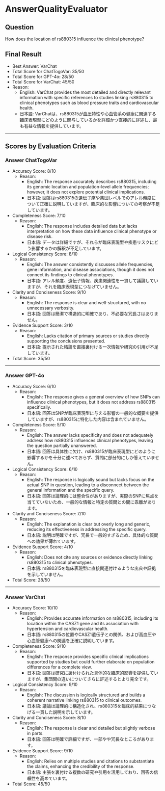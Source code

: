 # AnswerQualityEvaluator

## Question

How does the location of rs880315 influence the clinical phenotype?

## Final Result

- Best Answer: VarChat
- Total Score for ChatTogoVar: 35/50
- Total Score for GPT-4o: 28/50
- Total Score for VarChat: 45/50
- Reason:
  - English: VarChat provides the most detailed and directly relevant information with specific references to studies linking rs880315 to clinical phenotypes such as blood pressure traits and cardiovascular health.
  - 日本語: VarChatは、rs880315が血圧特性や心血管系の健康に関連する臨床表現型にどのように関与しているかを詳細かつ直接的に詳述し、最も有益な情報を提供しています。

---

## Scores by Evaluation Criteria

### Answer ChatTogoVar
- Accuracy Score: 8/10
  - Reason: 
    - English: The response accurately describes rs880315, including its genomic location and population-level allele frequencies; however, it does not explore potential clinical implications.
    - 日本語: 回答はrs880315の遺伝子座や集団レベルでのアレル頻度について正確に説明していますが、臨床的な影響についての考察が不足しています。
- Completeness Score: 7/10
  - Reason: 
    - English: The response includes detailed data but lacks interpretation on how these data influence clinical phenotype or disease risk.
    - 日本語: データは詳細ですが、それらが臨床表現型や疾患リスクにどう影響するかの解釈が不足しています。
- Logical Consistency Score: 8/10
  - Reason: 
    - English: The answer consistently discusses allele frequencies, gene information, and disease associations, though it does not connect its findings to clinical phenotypes.
    - 日本語: アレル頻度、遺伝子情報、疾患関連性を一貫して議論していますが、それを臨床表現型につなげていません。
- Clarity and Conciseness Score: 9/10
  - Reason: 
    - English: The response is clear and well-structured, with no unnecessary verbosity.
    - 日本語: 回答は簡潔で構造的に明確であり、不必要な冗長さはありません。
- Evidence Support Score: 3/10
  - Reason: 
    - English: Lacks citation of primary sources or studies directly supporting the conclusions presented.
    - 日本語: 提示された結論を直接裏付ける一次情報や研究の引用が不足しています。
- Total Score: 35/50

---

### Answer GPT-4o
- Accuracy Score: 6/10
  - Reason: 
    - English: The response gives a general overview of how SNPs can influence clinical phenotypes, but it does not address rs880315 specifically.
    - 日本語: 回答はSNPが臨床表現型に与える影響の一般的な概要を提供していますが、rs880315に特化した内容は含まれていません。
- Completeness Score: 5/10
  - Reason: 
    - English: The answer lacks specificity and does not adequately address how rs880315 influences clinical phenotypes, leaving the question partially unanswered.
    - 日本語: 回答は具体性に欠け、rs880315が臨床表現型にどのように影響するかを十分に述べておらず、質問に部分的にしか答えていません。
- Logical Consistency Score: 6/10
  - Reason: 
    - English: The response is logically sound but lacks focus on the actual SNP in question, leading to a disconnect between the general information and the specific query.
    - 日本語: 回答は論理的には整合性がありますが、実際のSNPに焦点を当てていないため、一般的な情報と特定の質問との間に乖離があります。
- Clarity and Conciseness Score: 7/10
  - Reason: 
    - English: The explanation is clear but overly long and generic, reducing its effectiveness in addressing the specific query.
    - 日本語: 説明は明確ですが、冗長で一般的すぎるため、具体的な質問への効果が薄れています。
- Evidence Support Score: 4/10
  - Reason: 
    - English: Does not cite any sources or evidence directly linking rs880315 to clinical phenotypes.
    - 日本語: rs880315を臨床表現型に直接関連付けるような出典や証拠を示していません。
- Total Score: 28/50

---

### Answer VarChat
- Accuracy Score: 10/10
  - Reason: 
    - English: Provides accurate information on rs880315, including its location within the CASZ1 gene and its association with hypertension and cardiovascular health.
    - 日本語: rs880315の位置やCASZ1遺伝子との関係、および高血圧や心血管健康への関連を正確に説明しています。
- Completeness Score: 9/10
  - Reason: 
    - English: The response provides specific clinical implications supported by studies but could further elaborate on population differences for a complete view.
    - 日本語: 回答は研究に裏付けられた具体的な臨床的影響を提供していますが、集団間の違いについてさらに詳述するとより完全です。
- Logical Consistency Score: 9/10
  - Reason: 
    - English: The discussion is logically structured and builds a coherent narrative linking rs880315 to clinical outcomes.
    - 日本語: 議論は論理的に構造化され、rs880315を臨床的結果につなげる一貫した説明を示しています。
- Clarity and Conciseness Score: 8/10
  - Reason: 
    - English: The response is clear and detailed but slightly verbose in parts.
    - 日本語: 回答は明確で詳細ですが、一部やや冗長なところがあります。
- Evidence Support Score: 9/10
  - Reason: 
    - English: Relies on multiple studies and citations to substantiate the claims, enhancing the credibility of the response.
    - 日本語: 主張を裏付ける複数の研究や引用を活用しており、回答の信頼性を高めています。
- Total Score: 45/50